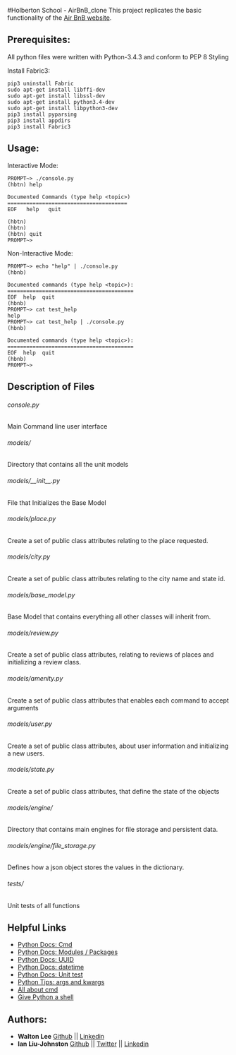#Holberton School - AirBnB_clone
This project replicates the basic functionality of the [Air BnB website](http://www.airbnb.com/).

## Prerequisites:
All python files were written with Python-3.4.3 and conform to PEP 8 Styling

Install Fabric3:
```
pip3 uninstall Fabric
sudo apt-get install libffi-dev
sudo apt-get install libssl-dev
sudo apt-get install python3.4-dev
sudo apt-get install libpython3-dev
pip3 install pyparsing
pip3 install appdirs
pip3 install Fabric3
```

## Usage:
Interactive Mode:
```
PROMPT~> ./console.py
(hbtn) help

Documented Commands (type help <topic>)
======================================
EOF   help   quit

(hbtn)
(hbtn)
(hbtn) quit
PROMPT~>
```
Non-Interactive Mode:
```
PROMPT~> echo "help" | ./console.py
(hbnb)

Documented commands (type help <topic>):
========================================
EOF  help  quit
(hbnb) 
PROMPT~> cat test_help
help
PROMPT~> cat test_help | ./console.py
(hbnb)

Documented commands (type help <topic>):
========================================
EOF  help  quit
(hbnb) 
PROMPT~> 
```

## Description of Files
<h6>console.py</h6>
Main Command line user interface

<h6>models/</h6>
Directory that contains all the unit models

<h6>models/__init__.py</h6>
File that Initializes the Base Model

<h6>models/place.py</h6>
Create a set of public class attributes relating to the place requested.

<h6>models/city.py</h6>
Create a set of public class attributes relating to the city name and state id.

<h6>models/base_model.py</h6>
Base Model that contains everything all other classes will inherit from.


<h6>models/review.py</h6>
Create a set of public class attributes, relating to reviews of places and initializing a review class.

<h6>models/amenity.py</h6>
Create a set of public class attributes that enables each command to accept arguments

<h6>models/user.py</h6>
Create a set of public class attributes, about user information and initializing a new users.

<h6>models/state.py</h6>
Create a set of public class attributes, that define the state of the objects

<h6>models/engine/</h6>
Directory that contains main engines for file storage and persistent data.

<h6>models/engine/file_storage.py</h6>
Defines how a json object stores the values in the dictionary.

<h6>tests/</h6>
Unit tests of all functions

## Helpful Links
* [Python Docs: Cmd](https://docs.python.org/3.4/library/cmd.html)
* [Python Docs: Modules / Packages](https://docs.python.org/3.4/tutorial/modules.html#packages)
* [Python Docs: UUID](https://docs.python.org/3.4/library/uuid.html)
* [Python Docs: datetime](https://docs.python.org/3.4/library/datetime.html)
* [Python Docs: Unit test](https://docs.python.org/3.4/library/unittest.html#module-unittest)
* [Python Tips: args and kwargs](https://pythontips.com/2013/08/04/args-and-kwargs-in-python-explained/)
* [All about cmd](https://pymotw.com/2/cmd/)
* [Give Python a shell](https://coderwall.com/p/w78iva/give-your-python-program-a-shell-with-the-cmd-module)

## Authors:
* **Walton Lee** [Github](https://github.com/WalLee2) || [Linkedin](https://www.linkedin.com/in/walton-lee-443560a6/)
* **Ian Liu-Johnston** [Github](https://github.com/ianliu-johnston) || [Twitter](https://twitter.com/@concativerse) || [Linkedin](https://www.linkedin.com/in/ian-liu-johnston-32a40a115)
